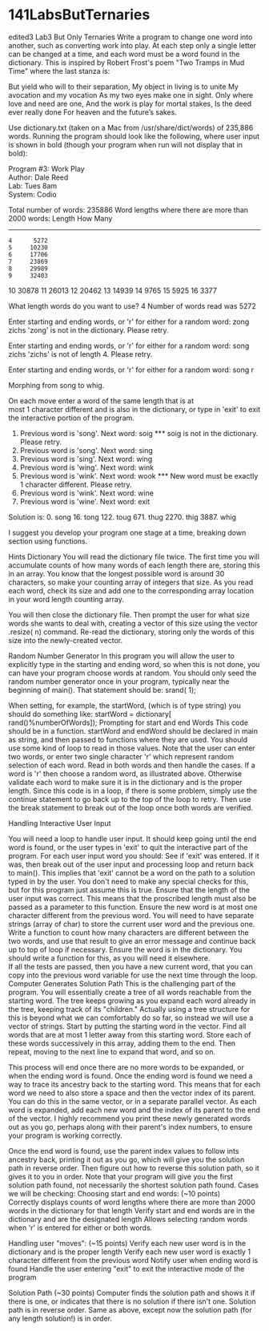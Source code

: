 # 141LabsButTernaries
edited3
Lab3 But Only Ternaries
Write a program to change one word into another, such as converting work into play.  At each step only a single letter can be changed at a time, and each word must be a word found in the dictionary.  This is inspired by Robert Frost's poem "Two Tramps in Mud Time" where the last stanza is:

But yield who will to their separation,
My object in living is to unite
My avocation and my vocation
As my two eyes make one in sight.
Only where love and need are one,
And the work is play for mortal stakes,
Is the deed ever really done
For heaven and the future’s sakes.

Use dictionary.txt (taken on a Mac from /usr/share/dict/words) of 235,886 words.  Running the program should look like the following, where user input is shown in bold (though your program when run will not display that in bold):

Program #3: Work Play    
Author: Dale Reed    
Lab: Tues 8am     
System:  Codio 
 
Total number of words: 235886 
Word lengths where there are more than 2000 words:
Length  How Many
------  --------
    4      5272
    5     10230
    6     17706
    7     23869
    8     29989
    9     32403
   10     30878
   11     26013
   12     20462
   13     14939
   14      9765
   15      5925
   16      3377

What length words do you want to use? 4
Number of words read was 5272

Enter starting and ending words, or 'r' for either for a random word: zong zichs
'zong' is not in the dictionary. Please retry.

Enter starting and ending words, or 'r' for either for a random word: song zichs
'zichs' is not of length 4. Please retry.

Enter starting and ending words, or 'r' for either for a random word: song r

Morphing from song to whig.

On each move enter a word of the same length that is at   
most 1 character different and is also in the dictionary, 
or type in 'exit' to exit the interactive portion of the program.
 
1. Previous word is 'song'.  Next word: soig
   *** soig is not in the dictionary.  Please retry.
1. Previous word is 'song'.  Next word: sing
2. Previous word is 'sing'.  Next word: wing
3. Previous word is 'wing'.  Next word: wink
4. Previous word is 'wink'.  Next word: wook
   *** New word must be exactly 1 character different.  Please retry.
4. Previous word is 'wink'.  Next word: wine
5. Previous word is 'wine'.  Next word: exit

Solution is: 
   0. song
  16. tong
 122. toug
 671. thug
2270. thig
3887. whig

I suggest you develop your program one stage at a time, breaking down section using functions.  

Hints
Dictionary
You will read the dictionary file twice.  The first time you will accumulate counts of how many words of each length there are, storing this in an array.  You know that the longest possible word is around 30 characters, so make your counting array of integers that size.  As you read each word, check its size and add one to the corresponding array location in your word length counting array.

You will then close the dictionary file.  Then prompt the user for what size words she wants to deal with, creating a vector of this size using the vector .resize( n) command.  Re-read the dictionary, storing only the words of this size into the newly-created vector.


Random Number Generator
In this program you will allow the user to explicitly type in the starting and ending word, so when this is not done, you can have your program choose words at random. You should only seed the random number generator once in your program, typically near the beginning of main().  That statement should be:   srand( 1);

When setting, for example, the startWord, (which is of type string) you should do something like:
     startWord = dictionary[ rand()%numberOfWords]);
Prompting for start and end Words
This code should be in a function.  startWord and endWord should be declared in main as string, and then passed to functions where they are used.  You should use some kind of loop to read in those values.  Note that the user can enter two words, or enter two single character 'r' which represent random selection of each word.  Read in both words and then handle the cases.  If a word is 'r' then choose a random word, as illustrated above.  Otherwise validate each word to make sure it is in the dictionary and is the proper length.  Since this code is in a loop, if there is some problem, simply use the continue statement to go back up to the top of the loop to retry.  Then use the break statement to break out of the loop once both words are verified.

Handling Interactive User Input

You will need a loop to handle user input.  It should keep going until the end word is found, or the user types in 'exit' to quit the interactive part of the program.  For each user input word you should:
See if 'exit' was entered.  If it was, then break out of the user input and processing loop and return back to main().  This implies that  'exit' cannot be a word on the path to a solution typed in by the user.  You don't need to make any special checks for this, but for this program just assume this is true.
Ensure that the length of the user input was correct.  This means that the proscribed length must also be passed as a parameter to this function.
Ensure the new word is at most one character different from the previous word.  You will need to have separate strings (array of char) to store the current user word and the previous one.  Write a function to count how many characters are different between the two words, and use that result to give an error message and continue back up to top of loop if necessary.
Ensure the word is in the dictionary.  You should write a function for this, as you will need it elsewhere.  
If all the tests are passed, then you have a new current word, that you can copy into the previous word variable for use the next time through the loop.
Computer Generates Solution Path
This is the challenging part of the program.  You will essentially create a tree of all words reachable from the starting word.  The tree keeps growing as you expand each word already in the tree, keeping track of its "children."  Actually using a tree structure for this is beyond what we can comfortably do so far, so instead we will use a vector of strings.  Start by putting the starting word in the vector.  Find all words that are at most 1 letter away from this starting word.  Store each of these words successively in this array, adding them to the end.  Then repeat, moving to the next line to expand that word, and so on.

This process will end once there are no more words to be expanded, or when the ending word is found.  Once the ending word is found we need a way to trace its ancestry back to the starting word.  This means that for each word we need to also store a space and then the vector index of its parent.  You can do this in the same vector, or in a separate parallel vector.
As each word is expanded, add each new word and the index of its parent to the end of the vector.  I highly recommend you print these newly generated words out as you go, perhaps along with their parent's index numbers, to ensure your program is working correctly.

Once the end word is found, use the parent index values to follow ints ancestry back, printing it out as you go, which will give you the solution path in reverse order.  Then figure out how to reverse this solution path, so it gives it to you in order.  Note that your program will give you the first solution path found, not necessarily the shortest solution path found.
Cases we will be checking:
Choosing start and end words: (~10 points)  
Correctly displays counts of word lengths where there are more than 2000 words in the dictionary for that length
Verify start and end words are in the dictionary and are the designated length
Allows selecting random words when 'r' is entered for either or both words. 

 Handling user "moves":   (~15 points)
Verify each new user word is in the dictionary and is the proper length
Verify each new user word is exactly 1 character different from the previous word
Notify user when ending word is found
Handle the user entering "exit" to exit the interactive mode of the program

Solution Path (~30 points)
Computer finds the solution path and shows it if there is one, or indicates that there is no solution if there isn't one.  Solution path is in reverse order.
Same as above, except now the solution path (for any length solution!) is in order.
